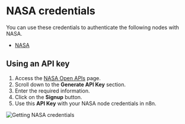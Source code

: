 # NASA credentials

You can use these credentials to authenticate the following nodes with NASA.

- [NASA](/integrations/builtin/app-nodes/n8n-nodes-base.nasa/)

## Using an API key

1. Access the [NASA Open APIs](https://api.nasa.gov/) page.
2. Scroll down to the **Generate API Key** section.
3. Enter the required information.
3. Click on the **Signup** button.
4. Use this **API Key** with your NASA node credentials in n8n.

![Getting NASA credentials](/_images/integrations/builtin/credentials/nasa/using-api.gif)
